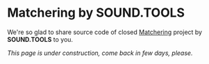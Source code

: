 # Matchering by SOUND.TOOLS

We're so glad to share source code of closed [Matchering](https://sound.tools/) project by **SOUND.TOOLS** to you.

*This page is under construction, come back in few days, please.*
